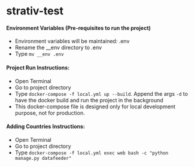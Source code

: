 # strativ-test


#### Environment Variables (Pre-requisites to run the project)
* Environment variables will be maintained: .env
* Rename the __env directory to .env
* Type `mv __env .env`

#### Project Run Instructions:
* Open Terminal
* Go to project directory
* Type `docker-compose -f local.yml up --build`. Append the args `-d` to have the docker build and run the project in the background
* This docker-compose file is designed only for local development purpose, not for production.

#### Adding Countries Instructions:
* Open Terminal
* Go to project directory
* Type `docker-compose -f local.yml exec web bash -c "python manage.py datafeeder"`
